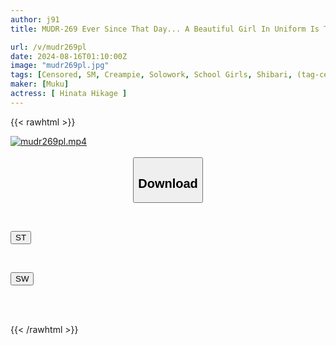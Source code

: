 ```yaml
---
author: j91
title: MUDR-269 Ever Since That Day... A Beautiful Girl In Uniform Is Tied Up And Trained To Cum Inside Her.

url: /v/mudr269pl
date: 2024-08-16T01:10:00Z
image: "mudr269pl.jpg"
tags: [Censored, SM, Creampie, Solowork, School Girls, Shibari, (tag-censored), Urination	]
maker: [Muku]
actress: [ Hinata Hikage ]
---
```



{{< rawhtml >}}

<div class="video" data-videoid="yVqzAQBw4VH1VaD">
    <a href="javascript:;">
        <img src="/v/mudr269pl/mudr269pl.jpg" width="WIDTH" height="HEIGHT" alt="mudr269pl.mp4" loading="lazy">
    </a>
</div>

<script type="text/javascript" src="https://j91.asia/asset/on-demand-st.js"></script>

<br>
  <link rel="stylesheet" href="https://j91.asia/asset/bs5.css">
  
  <center>
  <button class="btn btn-primary" type="button" data-bs-toggle="collapse" data-bs-target=".multi-collapse" aria-expanded="false" aria-controls="multiCollapseExample1 multiCollapseExample2"><h2>Download</h2></button></center>
</p>
<div class="row">
  <div class="col">
    <div class="collapse multi-collapse" id="multiCollapseExample1">
      <div class="card card-body">
	      	      <br>
<div class="buttons">  
<p><a href="/v/mudr269pl/st.html" target="_blank"><button class="btn-hover color-3"><i class="fa fa-download"></i> ST</button></a></p></div>
    </div>
  </div>
</div>
  <div class="col">
    <div class="collapse multi-collapse" id="multiCollapseExample2">
      <div class="card card-body">
	      <br>
<div class="buttons">
<p><a href="/v/mudr269pl/sw.html" target="_blank"><button class="btn-hover color-2"><i class="fa fa-download"></i> SW</button></a></p></div>
<br><br>
      </div>
    </div>
  </div>
</div>

{{< /rawhtml >}}